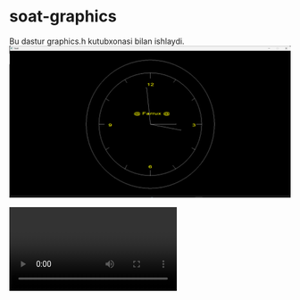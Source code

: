 # soat-graphics
Bu dastur graphics.h kutubxonasi bilan ishlaydi.
![alt text](image.png)

<video controls src="Recording_13.03.2024_16_47_00.mp4" title="Title"></video>